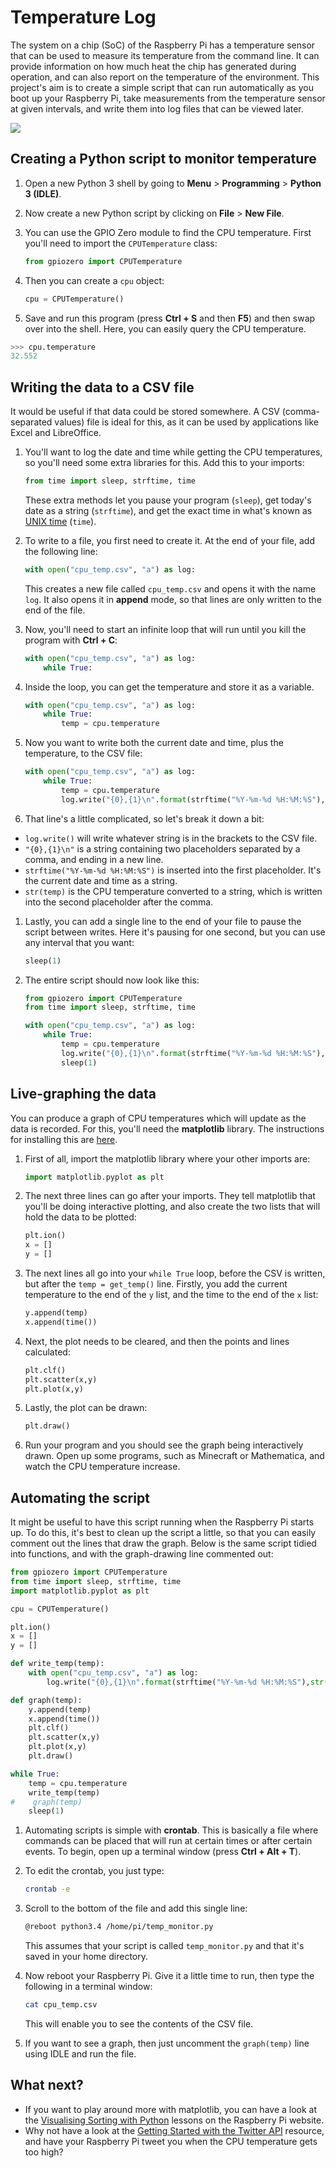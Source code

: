 # Temperature Log

The system on a chip (SoC) of the Raspberry Pi has a temperature sensor that can be used to measure its temperature from the command line. It can provide information on how much heat the chip has generated during operation, and can also report on the temperature of the environment. This project's aim is to create a simple script that can run automatically as you boot up your Raspberry Pi, take measurements from the temperature sensor at given intervals, and write them into log files that can be viewed later.

![](images/bcm2835.jpg)

## Creating a Python script to monitor temperature

1. Open a new Python 3 shell by going to **Menu** > **Programming** > **Python 3 (IDLE)**.

1. Now create a new Python script by clicking on **File** > **New File**.

1. You can use the GPIO Zero module to find the CPU temperature. First you'll need to import the `CPUTemperature` class:

	```python
	from gpiozero import CPUTemperature
	```
1. Then you can create a `cpu` object:

	```python
	cpu = CPUTemperature()
	```
1. Save and run this program (press **Ctrl + S** and then **F5**) and then swap over into the shell. Here, you can easily query the CPU temperature.

```python
>>> cpu.temperature
32.552
```

## Writing the data to a CSV file

It would be useful if that data could be stored somewhere. A CSV (comma-separated values) file is ideal for this, as it can be used by applications like Excel and LibreOffice.

1. You'll want to log the date and time while getting the CPU temperatures, so you'll need some extra libraries for this. Add this to your imports:

    ```python
    from time import sleep, strftime, time
    ```

    These extra methods let you pause your program (`sleep`), get today's date as a string (`strftime`), and get the exact time in what's known as [UNIX time](https://en.wikipedia.org/wiki/Unix_time) (`time`).

1. To write to a file, you first need to create it. At the end of your file, add the following line:

    ```python
    with open("cpu_temp.csv", "a") as log:
    ```

    This creates a new file called `cpu_temp.csv` and opens it with the name `log`. It also opens it in **append** mode, so that lines are only written to the end of the file.

1. Now, you'll need to start an infinite loop that will run until you kill the program with **Ctrl + C**:

    ```python
    with open("cpu_temp.csv", "a") as log:
        while True:
    ```

1. Inside the loop, you can get the temperature and store it as a variable.

    ```python
    with open("cpu_temp.csv", "a") as log:
        while True:
            temp = cpu.temperature
    ```

1. Now you want to write both the current date and time, plus the temperature, to the CSV file:

    ```python
    with open("cpu_temp.csv", "a") as log:
        while True:
            temp = cpu.temperature
            log.write("{0},{1}\n".format(strftime("%Y-%m-%d %H:%M:%S"),str(temp)))
    ```

1. That line's a little complicated, so let's break it down a bit:

  - `log.write()` will write whatever string is in the brackets to the CSV file.
  - `"{0},{1}\n"` is a string containing two placeholders separated by a comma, and ending in a new line.
  - `strftime("%Y-%m-%d %H:%M:%S")` is inserted into the first placeholder. It's the current date and time as a string.
  - `str(temp)` is the CPU temperature converted to a string, which is written into the second placeholder after the comma.

1. Lastly, you can add a single line to the end of your file to pause the script between writes. Here it's pausing for one second, but you can use any interval that you want:

    ```python
    sleep(1)
    ```

1. The entire script should now look like this:

    ```python
	from gpiozero import CPUTemperature
    from time import sleep, strftime, time

    with open("cpu_temp.csv", "a") as log:
        while True:
            temp = cpu.temperature
            log.write("{0},{1}\n".format(strftime("%Y-%m-%d %H:%M:%S"),str(temp)))
            sleep(1)
    ```

## Live-graphing the data

You can produce a graph of CPU temperatures which will update as the data is recorded. For this, you'll need the **matplotlib** library. The instructions for installing this are [here](https://github.com/raspberrypilearning/temperature-log/blob/master/software.md).

1. First of all, import the matplotlib library where your other imports are:

    ```python
    import matplotlib.pyplot as plt
    ```

1. The next three lines can go after your imports. They tell matplotlib that you'll be doing interactive plotting, and also create the two lists that will hold the data to be plotted:

    ```python
    plt.ion()
    x = []
    y = []
    ```

1. The next lines all go into your `while True` loop, before the CSV is written, but after the `temp = get_temp()` line. Firstly, you add the current temperature to the end of the `y` list, and the time to the end of the `x` list:

    ```python
    y.append(temp)
    x.append(time())
    ```

1. Next, the plot needs to be cleared, and then the points and lines calculated:

    ```python
    plt.clf()
    plt.scatter(x,y)
    plt.plot(x,y)
    ```

1. Lastly, the plot can be drawn:

    ```python
    plt.draw()
    ```

1. Run your program and you should see the graph being interactively drawn. Open up some programs, such as Minecraft or Mathematica, and watch the CPU temperature increase.

## Automating the script

It might be useful to have this script running when the Raspberry Pi starts up. To do this, it's best to clean up the script a little, so that you can easily comment out the lines that draw the graph. Below is the same script tidied into functions, and with the graph-drawing line commented out:

```python
from gpiozero import CPUTemperature
from time import sleep, strftime, time
import matplotlib.pyplot as plt

cpu = CPUTemperature()

plt.ion()
x = []
y = []

def write_temp(temp):
    with open("cpu_temp.csv", "a") as log:
        log.write("{0},{1}\n".format(strftime("%Y-%m-%d %H:%M:%S"),str(temp)))

def graph(temp):
    y.append(temp)
    x.append(time())
    plt.clf()
    plt.scatter(x,y)
    plt.plot(x,y)
    plt.draw()    

while True:
    temp = cpu.temperature
    write_temp(temp)
#    graph(temp)
    sleep(1)

```

1. Automating scripts is simple with **crontab**. This is basically a file where commands can be placed that will run at certain times or after certain events. To begin, open up a terminal window (press **Ctrl + Alt + T**).

1. To edit the crontab, you just type:

    ```bash
    crontab -e
    ```
1. Scroll to the bottom of the file and add this single line:

    ```bash
    @reboot python3.4 /home/pi/temp_monitor.py
    ```

    This assumes that your script is called `temp_monitor.py` and that it's saved in your home directory.

1. Now reboot your Raspberry Pi. Give it a little time to run, then type the following in a terminal window:

    ```bash
    cat cpu_temp.csv
    ```

    This will enable you to see the contents of the CSV file.

1. If you want to see a graph, then just uncomment the `graph(temp)` line using IDLE and run the file.

## What next?

- If you want to play around more with matplotlib, you can have a look at the [Visualising Sorting with Python](https://www.raspberrypi.org/learning/visualising-sorting-with-python/) lessons on the Raspberry Pi website.
- Why not have a look at the [Getting Started with the Twitter API](https://www.raspberrypi.org/learning/getting-started-with-the-twitter-api/) resource, and have your Raspberry Pi tweet you when the CPU temperature gets too high?

